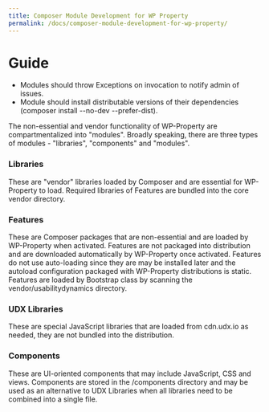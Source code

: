 ```yaml
---
title: Composer Module Development for WP Property
permalink: /docs/composer-module-development-for-wp-property/
---
```


Guide
=====
- Modules should throw Exceptions on invocation to notify admin of issues. 
- Module should install distributable versions of their dependencies (composer install --no-dev --prefer-dist).

The non-essential and vendor functionality of WP-Property are compartmentalized into "modules".
Broadly speaking, there are three types of modules - "libraries", "components" and "modules".

### Libraries
These are "vendor" libraries loaded by Composer and are essential for WP-Property to load.
Required libraries of Features are bundled into the core vendor directory.

### Features
These are Composer packages that are non-essential and are loaded by WP-Property when activated.
Features are not packaged into distribution and are downloaded automatically by WP-Property once activated.
Features do not use auto-loading since they are may be installed later and the autoload configuration packaged with WP-Property distributions is static.
Features are loaded by Bootstrap class by scanning the vendor/usabilitydynamics directory.

### UDX Libraries
These are special JavaScript libraries that are loaded from cdn.udx.io as needed, they are not bundled into the distribution.

### Components
These are UI-oriented components that may include JavaScript, CSS and views.
Components are stored in the /components directory and may be used as an alternative to UDX Libraries when all libraries need to be combined into a single file.

